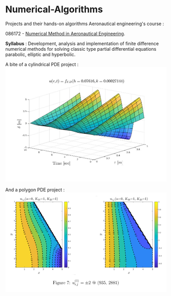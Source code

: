 # Numerical-Algorithms
Projects and their hands-on algorithms Aeronautical engineering's course : 

086172 - [Numerical Method in Aeronautical Engineering](https://www.graduate.technion.ac.il/Subjects.Heb/?Sub=86172).

**Syllabus** :
Development, analysis and implementation of finite difference numerical methods 
for solving classic type partial differential equations parabolic, elliptic and hyperbolic.

A bite of a cylindrical PDE project :
![alt text](https://github.com/Daniboy370/Numerical-Algorithms/blob/master/2nd%20Order%20Coupled%20ODEs/Code/description_1.png)
            
And a polygon PDE project :
![alt text](https://github.com/Daniboy370/Numerical-Algorithms/blob/master/2nd%20Order%20Coupled%20ODEs/Code/description_2.png)
